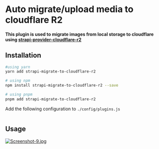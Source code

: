 # Auto migrate/upload media to cloudflare R2
#### This plugin is used to migrate images from local storage to cloudflare using [strapi-provider-cloudflare-r2](https://market.strapi.io/providers/strapi-provider-cloudflare-r2)

## Installation
```bash
#using yarn
yarn add strapi-migrate-to-cloudflare-r2

# using npm
npm install strapi-migrate-to-cloudflare-r2 --save

# using pnpm
pnpm add strapi-migrate-to-cloudflare-r2
```

Add the following configuration to `./config/plugins.js`
```js

```

## Usage
[![Screenshot-9.jpg](https://i.postimg.cc/LX3dyHm7/Screenshot-9.jpg)](https://postimg.cc/G8tStn8J)
